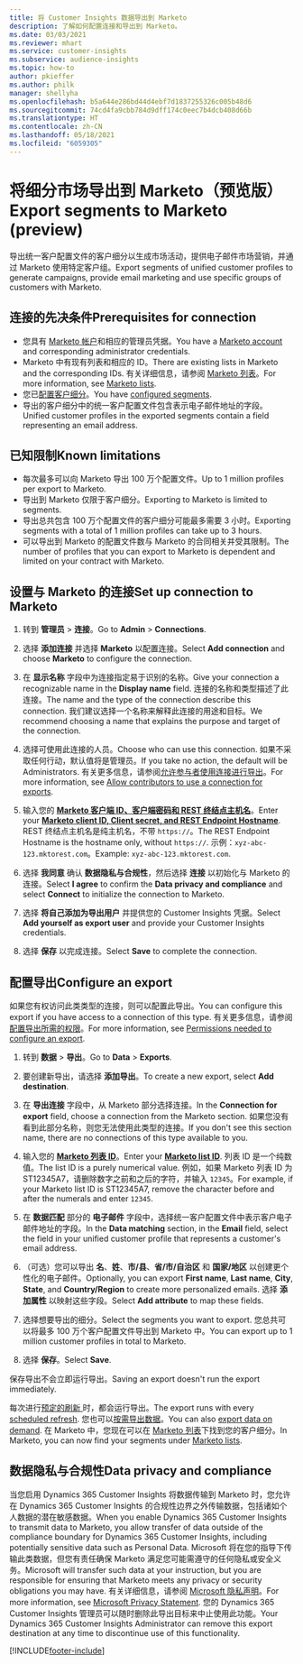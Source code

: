 ```yaml
---
title: 将 Customer Insights 数据导出到 Marketo
description: 了解如何配置连接和导出到 Marketo。
ms.date: 03/03/2021
ms.reviewer: mhart
ms.service: customer-insights
ms.subservice: audience-insights
ms.topic: how-to
author: pkieffer
ms.author: philk
manager: shellyha
ms.openlocfilehash: b5a644e286bd44d4ebf7d1837255326c005b48d6
ms.sourcegitcommit: 74cd4fa9cbb784d9dff174c0eec7b4dcb408d66b
ms.translationtype: HT
ms.contentlocale: zh-CN
ms.lasthandoff: 05/18/2021
ms.locfileid: "6059305"
---
```

# <a name="export-segments-to-marketo-preview"></a><span data-ttu-id="e9bdd-103">将细分市场导出到 Marketo（预览版）</span><span class="sxs-lookup"><span data-stu-id="e9bdd-103">Export segments to Marketo (preview)</span></span>

<span data-ttu-id="e9bdd-104">导出统一客户配置文件的客户细分以生成市场活动，提供电子邮件市场营销，并通过 Marketo 使用特定客户组。</span><span class="sxs-lookup"><span data-stu-id="e9bdd-104">Export segments of unified customer profiles to generate campaigns, provide email marketing and use specific groups of customers with Marketo.</span></span>

## <a name="prerequisites-for-connection"></a><span data-ttu-id="e9bdd-105">连接的先决条件</span><span class="sxs-lookup"><span data-stu-id="e9bdd-105">Prerequisites for connection</span></span>

-   <span data-ttu-id="e9bdd-106">您具有 [Marketo 帐户](https://login.marketo.com/)和相应的管理员凭据。</span><span class="sxs-lookup"><span data-stu-id="e9bdd-106">You have a [Marketo account](https://login.marketo.com/) and corresponding administrator credentials.</span></span>
-   <span data-ttu-id="e9bdd-107">Marketo 中有现有列表和相应的 ID。</span><span class="sxs-lookup"><span data-stu-id="e9bdd-107">There are existing lists in Marketo and the corresponding IDs.</span></span> <span data-ttu-id="e9bdd-108">有关详细信息，请参阅 [Marketo 列表](https://docs.marketo.com/display/public/DOCS/Understanding+Static+Lists)。</span><span class="sxs-lookup"><span data-stu-id="e9bdd-108">For more information, see [Marketo lists](https://docs.marketo.com/display/public/DOCS/Understanding+Static+Lists).</span></span>
-   <span data-ttu-id="e9bdd-109">您已[配置客户细分](segments.md)。</span><span class="sxs-lookup"><span data-stu-id="e9bdd-109">You have [configured segments](segments.md).</span></span>
-   <span data-ttu-id="e9bdd-110">导出的客户细分中的统一客户配置文件包含表示电子邮件地址的字段。</span><span class="sxs-lookup"><span data-stu-id="e9bdd-110">Unified customer profiles in the exported segments contain a field representing an email address.</span></span>

## <a name="known-limitations"></a><span data-ttu-id="e9bdd-111">已知限制</span><span class="sxs-lookup"><span data-stu-id="e9bdd-111">Known limitations</span></span>

- <span data-ttu-id="e9bdd-112">每次最多可以向 Marketo 导出 100 万个配置文件。</span><span class="sxs-lookup"><span data-stu-id="e9bdd-112">Up to 1 million profiles per export to Marketo.</span></span>
- <span data-ttu-id="e9bdd-113">导出到 Marketo 仅限于客户细分。</span><span class="sxs-lookup"><span data-stu-id="e9bdd-113">Exporting to Marketo is limited to segments.</span></span>
- <span data-ttu-id="e9bdd-114">导出总共包含 100 万个配置文件的客户细分可能最多需要 3 小时。</span><span class="sxs-lookup"><span data-stu-id="e9bdd-114">Exporting segments with a total of 1 million profiles can take up to 3 hours.</span></span> 
- <span data-ttu-id="e9bdd-115">可以导出到 Marketo 的配置文件数与 Marketo 的合同相关并受其限制。</span><span class="sxs-lookup"><span data-stu-id="e9bdd-115">The number of profiles that you can export to Marketo is dependent and limited on your contract with Marketo.</span></span>

## <a name="set-up-connection-to-marketo"></a><span data-ttu-id="e9bdd-116">设置与 Marketo 的连接</span><span class="sxs-lookup"><span data-stu-id="e9bdd-116">Set up connection to Marketo</span></span>

1. <span data-ttu-id="e9bdd-117">转到 **管理员** > **连接**。</span><span class="sxs-lookup"><span data-stu-id="e9bdd-117">Go to **Admin** > **Connections**.</span></span>

1. <span data-ttu-id="e9bdd-118">选择 **添加连接** 并选择 **Marketo** 以配置连接。</span><span class="sxs-lookup"><span data-stu-id="e9bdd-118">Select **Add connection** and choose **Marketo** to configure the connection.</span></span>

1. <span data-ttu-id="e9bdd-119">在 **显示名称** 字段中为连接指定易于识别的名称。</span><span class="sxs-lookup"><span data-stu-id="e9bdd-119">Give your connection a recognizable name in the **Display name** field.</span></span> <span data-ttu-id="e9bdd-120">连接的名称和类型描述了此连接。</span><span class="sxs-lookup"><span data-stu-id="e9bdd-120">The name and the type of the connection describe this connection.</span></span> <span data-ttu-id="e9bdd-121">我们建议选择一个名称来解释此连接的用途和目标。</span><span class="sxs-lookup"><span data-stu-id="e9bdd-121">We recommend choosing a name that explains the purpose and target of the connection.</span></span>

1. <span data-ttu-id="e9bdd-122">选择可使用此连接的人员。</span><span class="sxs-lookup"><span data-stu-id="e9bdd-122">Choose who can use this connection.</span></span> <span data-ttu-id="e9bdd-123">如果不采取任何行动，默认值将是管理员。</span><span class="sxs-lookup"><span data-stu-id="e9bdd-123">If you take no action, the default will be Administrators.</span></span> <span data-ttu-id="e9bdd-124">有关更多信息，请参阅[允许参与者使用连接进行导出](connections.md#allow-contributors-to-use-a-connection-for-exports)。</span><span class="sxs-lookup"><span data-stu-id="e9bdd-124">For more information, see [Allow contributors to use a connection for exports](connections.md#allow-contributors-to-use-a-connection-for-exports).</span></span>

1. <span data-ttu-id="e9bdd-125">输入您的 **[Marketo 客户端 ID、客户端密码和 REST 终结点主机名](https://developers.marketo.com/rest-api/authentication/)**。</span><span class="sxs-lookup"><span data-stu-id="e9bdd-125">Enter your **[Marketo client ID, Client secret, and REST Endpoint Hostname](https://developers.marketo.com/rest-api/authentication/)**.</span></span> <span data-ttu-id="e9bdd-126">REST 终结点主机名是纯主机名，不带 `https://`。</span><span class="sxs-lookup"><span data-stu-id="e9bdd-126">The REST Endpoint Hostname is the hostname only, without `https://`.</span></span> <span data-ttu-id="e9bdd-127">示例：`xyz-abc-123.mktorest.com`。</span><span class="sxs-lookup"><span data-stu-id="e9bdd-127">Example: `xyz-abc-123.mktorest.com`.</span></span> 

1. <span data-ttu-id="e9bdd-128">选择 **我同意** 确认 **数据隐私与合规性**，然后选择 **连接** 以初始化与 Marketo 的连接。</span><span class="sxs-lookup"><span data-stu-id="e9bdd-128">Select **I agree** to confirm the **Data privacy and compliance** and select **Connect** to initialize the connection to Marketo.</span></span>

1. <span data-ttu-id="e9bdd-129">选择 **将自己添加为导出用户** 并提供您的 Customer Insights 凭据。</span><span class="sxs-lookup"><span data-stu-id="e9bdd-129">Select **Add yourself as export user** and provide your Customer Insights credentials.</span></span>

1. <span data-ttu-id="e9bdd-130">选择 **保存** 以完成连接。</span><span class="sxs-lookup"><span data-stu-id="e9bdd-130">Select **Save** to complete the connection.</span></span>

## <a name="configure-an-export"></a><span data-ttu-id="e9bdd-131">配置导出</span><span class="sxs-lookup"><span data-stu-id="e9bdd-131">Configure an export</span></span>

<span data-ttu-id="e9bdd-132">如果您有权访问此类类型的连接，则可以配置此导出。</span><span class="sxs-lookup"><span data-stu-id="e9bdd-132">You can configure this export if you have access to a connection of this type.</span></span> <span data-ttu-id="e9bdd-133">有关更多信息，请参阅[配置导出所需的权限](export-destinations.md#set-up-a-new-export)。</span><span class="sxs-lookup"><span data-stu-id="e9bdd-133">For more information, see [Permissions needed to configure an export](export-destinations.md#set-up-a-new-export).</span></span>

1. <span data-ttu-id="e9bdd-134">转到 **数据** > **导出**。</span><span class="sxs-lookup"><span data-stu-id="e9bdd-134">Go to **Data** > **Exports**.</span></span>

1. <span data-ttu-id="e9bdd-135">要创建新导出，请选择 **添加导出**。</span><span class="sxs-lookup"><span data-stu-id="e9bdd-135">To create a new export, select **Add destination**.</span></span>

1. <span data-ttu-id="e9bdd-136">在 **导出连接** 字段中，从 Marketo 部分选择连接。</span><span class="sxs-lookup"><span data-stu-id="e9bdd-136">In the **Connection for export** field, choose a connection from the Marketo section.</span></span> <span data-ttu-id="e9bdd-137">如果您没有看到此部分名称，则您无法使用此类型的连接。</span><span class="sxs-lookup"><span data-stu-id="e9bdd-137">If you don't see this section name, there are no connections of this type available to you.</span></span>

1. <span data-ttu-id="e9bdd-138">输入您的 **[Marketo 列表 ID](https://docs.marketo.com/display/public/DOCS/Understanding+Static+Lists)**。</span><span class="sxs-lookup"><span data-stu-id="e9bdd-138">Enter your **[Marketo list ID](https://docs.marketo.com/display/public/DOCS/Understanding+Static+Lists)**.</span></span> <span data-ttu-id="e9bdd-139">列表 ID 是一个纯数值。</span><span class="sxs-lookup"><span data-stu-id="e9bdd-139">The list ID is a purely numerical value.</span></span> <span data-ttu-id="e9bdd-140">例如，如果 Marketo 列表 ID 为 ST12345A7，请删除数字之前和之后的字符，并输入 `12345`。</span><span class="sxs-lookup"><span data-stu-id="e9bdd-140">For example, if your Marketo list ID is ST12345A7, remove the character before and after the numerals and enter `12345`.</span></span> 

1. <span data-ttu-id="e9bdd-141">在 **数据匹配** 部分的 **电子邮件** 字段中，选择统一客户配置文件中表示客户电子邮件地址的字段。</span><span class="sxs-lookup"><span data-stu-id="e9bdd-141">In the **Data matching** section, in the **Email** field, select the field in your unified customer profile that represents a customer's email address.</span></span> 

1. <span data-ttu-id="e9bdd-142">（可选）您可以导出 **名**、**姓**、**市/县**、**省/市/自治区** 和 **国家/地区** 以创建更个性化的电子邮件。</span><span class="sxs-lookup"><span data-stu-id="e9bdd-142">Optionally, you can export **First name**, **Last name**, **City**, **State**, and **Country/Region**  to create more personalized emails.</span></span> <span data-ttu-id="e9bdd-143">选择 **添加属性** 以映射这些字段。</span><span class="sxs-lookup"><span data-stu-id="e9bdd-143">Select **Add attribute** to map these fields.</span></span>

1. <span data-ttu-id="e9bdd-144">选择想要导出的细分。</span><span class="sxs-lookup"><span data-stu-id="e9bdd-144">Select the segments you want to export.</span></span> <span data-ttu-id="e9bdd-145">您总共可以将最多 100 万个客户配置文件导出到 Marketo 中。</span><span class="sxs-lookup"><span data-stu-id="e9bdd-145">You can export up to 1 million customer profiles in total to Marketo.</span></span>

1. <span data-ttu-id="e9bdd-146">选择 **保存**。</span><span class="sxs-lookup"><span data-stu-id="e9bdd-146">Select **Save**.</span></span>

<span data-ttu-id="e9bdd-147">保存导出不会立即运行导出。</span><span class="sxs-lookup"><span data-stu-id="e9bdd-147">Saving an export doesn't run the export immediately.</span></span>

<span data-ttu-id="e9bdd-148">每次进行[预定的刷新 ](system.md#schedule-tab)时，都会运行导出。</span><span class="sxs-lookup"><span data-stu-id="e9bdd-148">The export runs with every [scheduled refresh](system.md#schedule-tab).</span></span> <span data-ttu-id="e9bdd-149">您也可以[按需导出数据](export-destinations.md#run-exports-on-demand)。</span><span class="sxs-lookup"><span data-stu-id="e9bdd-149">You can also [export data on demand](export-destinations.md#run-exports-on-demand).</span></span> <span data-ttu-id="e9bdd-150">在 Marketo 中，您现在可以在 [Marketo 列表](https://docs.marketo.com/display/public/DOCS/Understanding+Static+Lists)下找到您的客户细分。</span><span class="sxs-lookup"><span data-stu-id="e9bdd-150">In Marketo, you can now find your segments under [Marketo lists](https://docs.marketo.com/display/public/DOCS/Understanding+Static+Lists).</span></span>


## <a name="data-privacy-and-compliance"></a><span data-ttu-id="e9bdd-151">数据隐私与合规性</span><span class="sxs-lookup"><span data-stu-id="e9bdd-151">Data privacy and compliance</span></span>

<span data-ttu-id="e9bdd-152">当您启用 Dynamics 365 Customer Insights 将数据传输到 Marketo 时，您允许在 Dynamics 365 Customer Insights 的合规性边界之外传输数据，包括诸如个人数据的潜在敏感数据。</span><span class="sxs-lookup"><span data-stu-id="e9bdd-152">When you enable Dynamics 365 Customer Insights to transmit data to Marketo, you allow transfer of data outside of the compliance boundary for Dynamics 365 Customer Insights, including potentially sensitive data such as Personal Data.</span></span> <span data-ttu-id="e9bdd-153">Microsoft 将在您的指导下传输此类数据，但您有责任确保 Marketo 满足您可能需遵守的任何隐私或安全义务。</span><span class="sxs-lookup"><span data-stu-id="e9bdd-153">Microsoft will transfer such data at your instruction, but you are responsible for ensuring that Marketo meets any privacy or security obligations you may have.</span></span> <span data-ttu-id="e9bdd-154">有关详细信息，请参阅 [Microsoft 隐私声明](https://go.microsoft.com/fwlink/?linkid=396732)。</span><span class="sxs-lookup"><span data-stu-id="e9bdd-154">For more information, see [Microsoft Privacy Statement](https://go.microsoft.com/fwlink/?linkid=396732).</span></span>
<span data-ttu-id="e9bdd-155">您的 Dynamics 365 Customer Insights 管理员可以随时删除此导出目标来中止使用此功能。</span><span class="sxs-lookup"><span data-stu-id="e9bdd-155">Your Dynamics 365 Customer Insights Administrator can remove this export destination at any time to discontinue use of this functionality.</span></span>


[!INCLUDE[footer-include](../includes/footer-banner.md)]
